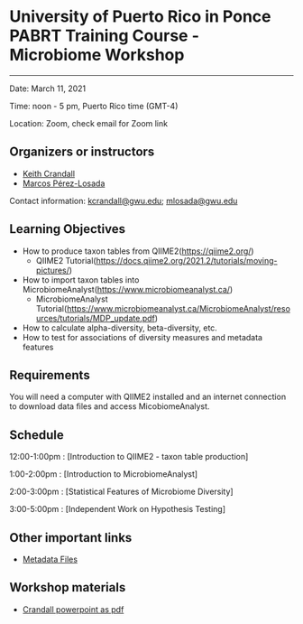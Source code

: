 # University of Puerto Rico in Ponce PABRT Training Course - Microbiome Workshop
---
Date: March 11, 2021

Time: noon - 5 pm, Puerto Rico time (GMT-4)

Location: Zoom, check email for Zoom link

## Organizers or instructors
* [Keith Crandall](https://publichealth.gwu.edu/departments/biostatistics-and-bioinformatics/keith-crandall)
* [Marcos Pérez-Losada](https://publichealth.gwu.edu/departments/biostatistics-and-bioinformatics/marcos-perez-losada)


Contact information: kcrandall@gwu.edu; mlosada@gwu.edu

## Learning Objectives
* How to produce taxon tables from QIIME2(https://qiime2.org/)
  * QIIME2 Tutorial(https://docs.qiime2.org/2021.2/tutorials/moving-pictures/)
* How to import taxon tables into MicrobiomeAnalyst(https://www.microbiomeanalyst.ca/)
  * MicrobiomeAnalyst Tutorial(https://www.microbiomeanalyst.ca/MicrobiomeAnalyst/resources/tutorials/MDP_update.pdf)
* How to calculate alpha-diversity, beta-diversity, etc.
* How to test for associations of diversity measures and metadata features

## Requirements
You will need a computer with QIIME2 installed and an internet connection to download data files and access MicobiomeAnalyst.

## Schedule

12:00-1:00pm : [Introduction to QIIME2 - taxon table production]

1:00-2:00pm : [Introduction to MicrobiomeAnalyst]

2:00-3:00pm : [Statistical Features of Microbiome Diversity]

3:00-5:00pm : [Independent Work on Hypothesis Testing]

## Other important links
* [Metadata Files](https://github.com/gwcbi/Workshops/tree/master/PABRT/Data)

## Workshop materials
* [Crandall powerpoint as pdf](Workshops/PABRT/CrandallTalk.pdf)

